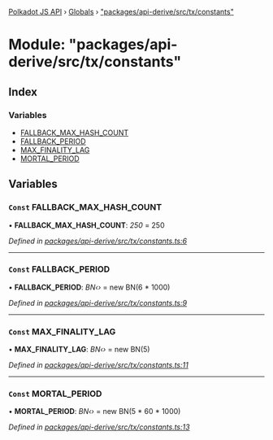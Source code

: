 [Polkadot JS API](../README.md) › [Globals](../globals.md) › ["packages/api-derive/src/tx/constants"](_packages_api_derive_src_tx_constants_.md)

# Module: "packages/api-derive/src/tx/constants"

## Index

### Variables

* [FALLBACK_MAX_HASH_COUNT](_packages_api_derive_src_tx_constants_.md#const-fallback_max_hash_count)
* [FALLBACK_PERIOD](_packages_api_derive_src_tx_constants_.md#const-fallback_period)
* [MAX_FINALITY_LAG](_packages_api_derive_src_tx_constants_.md#const-max_finality_lag)
* [MORTAL_PERIOD](_packages_api_derive_src_tx_constants_.md#const-mortal_period)

## Variables

### `Const` FALLBACK_MAX_HASH_COUNT

• **FALLBACK_MAX_HASH_COUNT**: *250* = 250

*Defined in [packages/api-derive/src/tx/constants.ts:6](https://github.com/polkadot-js/api/blob/af074500b/packages/api-derive/src/tx/constants.ts#L6)*

___

### `Const` FALLBACK_PERIOD

• **FALLBACK_PERIOD**: *BN‹›* = new BN(6 * 1000)

*Defined in [packages/api-derive/src/tx/constants.ts:9](https://github.com/polkadot-js/api/blob/af074500b/packages/api-derive/src/tx/constants.ts#L9)*

___

### `Const` MAX_FINALITY_LAG

• **MAX_FINALITY_LAG**: *BN‹›* = new BN(5)

*Defined in [packages/api-derive/src/tx/constants.ts:11](https://github.com/polkadot-js/api/blob/af074500b/packages/api-derive/src/tx/constants.ts#L11)*

___

### `Const` MORTAL_PERIOD

• **MORTAL_PERIOD**: *BN‹›* = new BN(5 * 60 * 1000)

*Defined in [packages/api-derive/src/tx/constants.ts:13](https://github.com/polkadot-js/api/blob/af074500b/packages/api-derive/src/tx/constants.ts#L13)*
